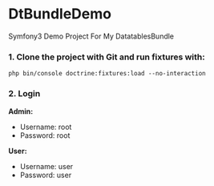DtBundleDemo
============

Symfony3 Demo Project For My DatatablesBundle

### 1. Clone the project with Git and run fixtures with:

```
php bin/console doctrine:fixtures:load --no-interaction
```

### 2. Login

**Admin:**

- Username: root
- Password: root

**User:**

- Username: user
- Password: user

